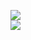 [![](https://img.shields.io/badge/Made%20With-Github%20Spray-lightgrey.svg?style=for-the-badge&logo=github)](https://github.com/Annihil/github-spray#5182)  
[![](https://i.imgur.com/2DrTn0Z.gif)](https://github.com/Annihil/github-spray)